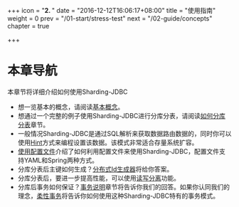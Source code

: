 +++
icon = "<b>2. </b>"
date = "2016-12-12T16:06:17+08:00"
title = "使用指南"
weight = 0
prev = "/01-start/stress-test"
next = "/02-guide/concepts"
chapter = true

+++

# 本章导航

本章节将详细介绍如何使用Sharding-JDBC

 - 想一览基本的概念，请阅读[基本概念](/02-guide/concepts)。
 - 想通过一个完整的例子使用Sharding-JDBC进行分库分表，请阅读[如何分库分表](/02-guide/sharding)章节。
 - 一般情况Sharding-JDBC是通过SQL解析来获取数据路由数据的，同时你可以使用[Hint](/02-guide/hint-sharding-value)方式来编程设置该数据。该模式非常适合存量系统扩容。
 - [使用配置文件](/02-guide/configuration)介绍了如何利用配置文件来使用Sharding-JDBC，配置文件支持YAML和Spring两种方式。
 - 分库分表后主键如何生成？[分布式Id生成器](/02-guide/id-generator)将给你答案。
 - 分库分表后，要进一步提高性能，可以使用[读写分离](/02-guide/master-slave)功能。
 - 分库后事务如何保证？[事务说明](/02-guide/transaction)章节将告诉你我们的回答。如果你认同我们的理念，[柔性事务](/02-guide/soft-transaction)将告诉你如何使用这种Sharding-JDBC特有的事务模式。

